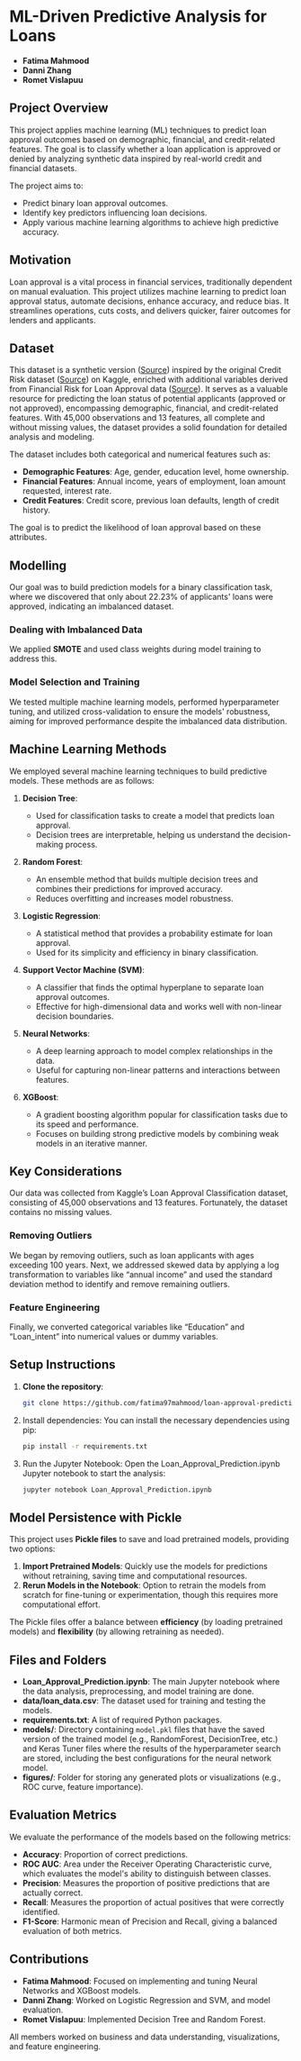 # ML-Driven Predictive Analysis for Loans

- **Fatima Mahmood**
- **Danni Zhang**
- **Romet Vislapuu**

## Project Overview
This project applies machine learning (ML) techniques to predict loan approval outcomes based on demographic, financial, and credit-related features. The goal is to classify whether a loan application is approved or denied by analyzing synthetic data inspired by real-world credit and financial datasets.

The project aims to:
- Predict binary loan approval outcomes.
- Identify key predictors influencing loan decisions.
- Apply various machine learning algorithms to achieve high predictive accuracy.

## Motivation
Loan approval is a vital process in financial services, traditionally dependent on manual evaluation. This project utilizes machine learning to predict loan approval status, automate decisions, enhance accuracy, and reduce bias. It streamlines operations, cuts costs, and delivers quicker, fairer outcomes for lenders and applicants.

## Dataset
This dataset is a synthetic version ([Source](https://www.kaggle.com/datasets/taweilo/loan-approval-classification-data)) inspired by the original Credit Risk dataset ([Source](https://www.kaggle.com/datasets/laotse/credit-risk-dataset)) on Kaggle, enriched with additional variables derived from Financial Risk for Loan Approval data ([Source](https://www.kaggle.com/datasets/lorenzozoppelletto/financial-risk-for-loan-approval)). It serves as a valuable resource for predicting the loan status of potential applicants (approved or not approved), encompassing demographic, financial, and credit-related features. With 45,000 observations and 13 features, all complete and without missing values, the dataset provides a solid foundation for detailed analysis and modeling.

The dataset includes both categorical and numerical features such as:
- **Demographic Features**: Age, gender, education level, home ownership.
- **Financial Features**: Annual income, years of employment, loan amount requested, interest rate.
- **Credit Features**: Credit score, previous loan defaults, length of credit history.

The goal is to predict the likelihood of loan approval based on these attributes.

## Modelling
Our goal was to build prediction models for a binary classification task, where we discovered that only about 22.23% of applicants' loans were approved, indicating an imbalanced dataset.

### Dealing with Imbalanced Data
We applied **SMOTE** and used class weights during model training to address this.

### Model Selection and Training
We tested multiple machine learning models, performed hyperparameter tuning, and utilized cross-validation to ensure the models' robustness, aiming for improved performance despite the imbalanced data distribution.

## Machine Learning Methods
We employed several machine learning techniques to build predictive models. These methods are as follows:

1. **Decision Tree**:
   - Used for classification tasks to create a model that predicts loan approval.
   - Decision trees are interpretable, helping us understand the decision-making process.

2. **Random Forest**:
   - An ensemble method that builds multiple decision trees and combines their predictions for improved accuracy.
   - Reduces overfitting and increases model robustness.

3. **Logistic Regression**:
   - A statistical method that provides a probability estimate for loan approval.
   - Used for its simplicity and efficiency in binary classification.

4. **Support Vector Machine (SVM)**:
   - A classifier that finds the optimal hyperplane to separate loan approval outcomes.
   - Effective for high-dimensional data and works well with non-linear decision boundaries.

5. **Neural Networks**:
   - A deep learning approach to model complex relationships in the data.
   - Useful for capturing non-linear patterns and interactions between features.

6. **XGBoost**:
   - A gradient boosting algorithm popular for classification tasks due to its speed and performance.
   - Focuses on building strong predictive models by combining weak models in an iterative manner.

## Key Considerations
Our data was collected from Kaggle’s Loan Approval Classification dataset, consisting of 45,000 observations and 13 features. Fortunately, the dataset contains no missing values.

### Removing Outliers
We began by removing outliers, such as loan applicants with ages exceeding 100 years. Next, we addressed skewed data by applying a log transformation to variables like “annual income” and used the standard deviation method to identify and remove remaining outliers.

### Feature Engineering
Finally, we converted categorical variables like “Education” and “Loan_intent” into numerical values or dummy variables.

## Setup Instructions
1. **Clone the repository**:
   ```bash
   git clone https://github.com/fatima97mahmood/loan-approval-prediction.git
2. Install dependencies: You can install the necessary dependencies using pip:
   ```bash
   pip install -r requirements.txt
3. Run the Jupyter Notebook: Open the Loan_Approval_Prediction.ipynb Jupyter notebook to start the analysis:
   ```bash
   jupyter notebook Loan_Approval_Prediction.ipynb

## Model Persistence with Pickle

This project uses **Pickle files** to save and load pretrained models, providing two options:

1. **Import Pretrained Models**: Quickly use the models for predictions without retraining, saving time and computational resources.
2. **Rerun Models in the Notebook**: Option to retrain the models from scratch for fine-tuning or experimentation, though this requires more computational effort.

The Pickle files offer a balance between **efficiency** (by loading pretrained models) and **flexibility** (by allowing retraining as needed).

## Files and Folders

- **Loan_Approval_Prediction.ipynb**: The main Jupyter notebook where the data analysis, preprocessing, and model training are done.
- **data/loan_data.csv**: The dataset used for training and testing the models.
- **requirements.txt**: A list of required Python packages.
- **models/**: Directory containing `model.pkl` files that have the saved version of the trained model (e.g., RandomForest, DecisionTree, etc.) and Keras Tuner files where the results of the hyperparameter search are stored, including the best configurations for the neural network model.
- **figures/**: Folder for storing any generated plots or visualizations (e.g., ROC curve, feature importance).

## Evaluation Metrics

We evaluate the performance of the models based on the following metrics:

- **Accuracy**: Proportion of correct predictions.
- **ROC AUC**: Area under the Receiver Operating Characteristic curve, which evaluates the model's ability to distinguish between classes.
- **Precision**: Measures the proportion of positive predictions that are actually correct.
- **Recall**: Measures the proportion of actual positives that were correctly identified.
- **F1-Score**: Harmonic mean of Precision and Recall, giving a balanced evaluation of both metrics.

## Contributions

- **Fatima Mahmood**: Focused on implementing and tuning Neural Networks and XGBoost models.
- **Danni Zhang**: Worked on Logistic Regression and SVM, and model evaluation.
- **Romet Vislapuu**: Implemented Decision Tree and Random Forest.

All members worked on business and data understanding, visualizations, and feature engineering.
